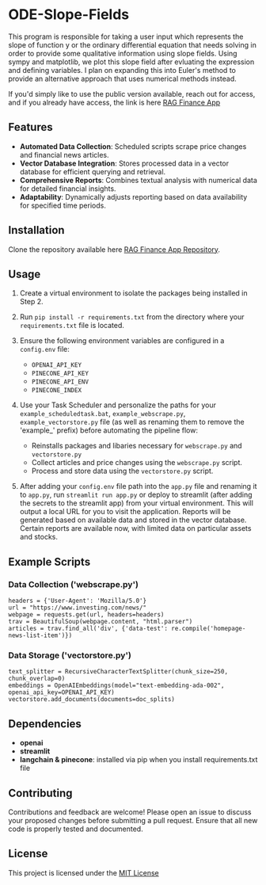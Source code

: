 # ODE-Slope-Fields

This program is responsible for taking a user input which represents the slope of function y or the ordinary differential equation that needs solving in order to provide some qualitative information using slope fields. Using sympy and matplotlib, we plot this slope field after evluating the expression and defining variables. I plan on expanding this into Euler's method to provide an alternative approach that uses numerical methods instead.

If you'd simply like to use the public version available, reach out for access, and if you already have access, the link is here [RAG Finance App](https://rag-financial-analyst.streamlit.app)

## Features
- **Automated Data Collection**: Scheduled scripts scrape price changes and financial news articles.
- **Vector Database Integration**: Stores processed data in a vector database for efficient querying and retrieval.
- **Comprehensive Reports**: Combines textual analysis with numerical data for detailed financial insights.
- **Adaptability**: Dynamically adjusts reporting based on data availability for specified time periods.

## Installation

Clone the repository available here [RAG Finance App Repository](https://github.com/toritotony/RAG-Financial-Analyst).

## Usage

1. Create a virtual environment to isolate the packages being installed in Step 2.

2. Run `pip install -r requirements.txt` from the directory where your `requirements.txt` file is located.

3. Ensure the following environment variables are configured in a `config.env` file:
   - `OPENAI_API_KEY`
   - `PINECONE_API_KEY`
   - `PINECONE_API_ENV`
   - `PINECONE_INDEX`

4. Use your Task Scheduler and personalize the paths for your `example_scheduledtask.bat`, `example_webscrape.py`, `example_vectorstore.py` file (as well as renaming them to remove the 'example_' prefix) before automating the pipeline flow:
   - Reinstalls packages and libaries necessary for `webscrape.py` and `vectorstore.py`
   - Collect articles and price changes using the `webscrape.py` script.
   - Process and store data using the `vectorstore.py` script.

5. After adding your `config.env` file path into the `app.py` file and renaming it to `app.py`, run `streamlit run app.py` or deploy to streamlit (after adding the secrets to the streamlit app) from your virtual environment. This will output a local URL for you to visit the application. Reports will be generated based on available data and stored in the vector database. Certain reports are available now, with limited data on particular assets and stocks.

## Example Scripts

### Data Collection ('webscrape.py')
```
headers = {'User-Agent': 'Mozilla/5.0'}
url = "https://www.investing.com/news/"
webpage = requests.get(url, headers=headers)
trav = BeautifulSoup(webpage.content, "html.parser")
articles = trav.find_all('div', {'data-test': re.compile('homepage-news-list-item')})
```

### Data Storage ('vectorstore.py')
```
text_splitter = RecursiveCharacterTextSplitter(chunk_size=250, chunk_overlap=0)
embeddings = OpenAIEmbeddings(model="text-embedding-ada-002", openai_api_key=OPENAI_API_KEY)
vectorstore.add_documents(documents=doc_splits)
```

## Dependencies

- **openai**
- **streamlit**
- **langchain & pinecone**: installed via pip when you install requirements.txt file

## Contributing
Contributions and feedback are welcome! Please open an issue to discuss your proposed changes before submitting a pull request. Ensure that all new code is properly tested and documented.

## License
This project is licensed under the [MIT License](https://opensource.org/license/mit)

